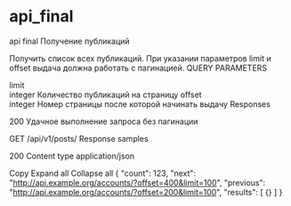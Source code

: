 # api_final
api final
Получение публикаций

Получить список всех публикаций. При указании параметров limit и offset выдача должна работать с пагинацией.
QUERY PARAMETERS

limit	
integer
Количество публикаций на страницу
offset	
integer
Номер страницы после которой начинать выдачу
Responses

200 Удачное выполнение запроса без пагинации

GET
/api/v1/posts/
Response samples

200
Content type
application/json

Copy
Expand all Collapse all
{
"count": 123,
"next": "http://api.example.org/accounts/?offset=400&limit=100",
"previous": "http://api.example.org/accounts/?offset=200&limit=100",
"results": [
{}
]
}
